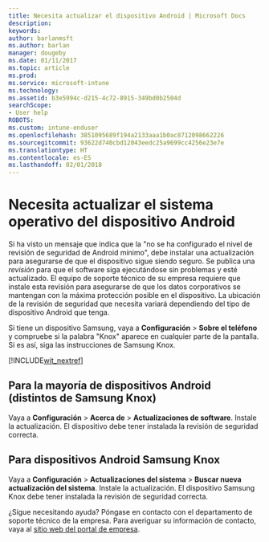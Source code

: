```yaml
---
title: Necesita actualizar el dispositivo Android | Microsoft Docs
description: 
keywords: 
author: barlanmsft
ms.author: barlan
manager: dougeby
ms.date: 01/11/2017
ms.topic: article
ms.prod: 
ms.service: microsoft-intune
ms.technology: 
ms.assetid: b3e5994c-d215-4c72-8915-349bd0b2504d
searchScope:
- User help
ROBOTS: 
ms.custom: intune-enduser
ms.openlocfilehash: 3851095689f194a2133aaa1b0ac8712098662226
ms.sourcegitcommit: 93622d740cbd12043eedc25a9699cc4256e23e7e
ms.translationtype: HT
ms.contentlocale: es-ES
ms.lasthandoff: 02/01/2018
---
```

# <a name="you-need-to-update-your-android-devices-operating-system"></a>Necesita actualizar el sistema operativo del dispositivo Android

Si ha visto un mensaje que indica que la "no se ha configurado el nivel de revisión de seguridad de Android mínimo", debe instalar una actualización para asegurarse de que el dispositivo sigue siendo seguro. Se publica una _revisión_ para que el software siga ejecutándose sin problemas y esté actualizado. El equipo de soporte técnico de su empresa requiere que instale esta revisión para asegurarse de que los datos corporativos se mantengan con la máxima protección posible en el dispositivo. La ubicación de la revisión de seguridad que necesita variará dependiendo del tipo de dispositivo Android que tenga.

Si tiene un dispositivo Samsung, vaya a **Configuración** > **Sobre el teléfono** y compruebe si la palabra "Knox" aparece en cualquier parte de la pantalla. Si es así, siga las instrucciones de Samsung Knox.

[!INCLUDE[wit_nextref](includes/end-user-os-update-guidance.md)]

## <a name="for-most-android-devices-non-samsung-knox"></a>Para la mayoría de dispositivos Android (distintos de Samsung Knox)

Vaya a **Configuración** > **Acerca de** > **Actualizaciones de software**. Instale la actualización. El dispositivo debe tener instalada la revisión de seguridad correcta.

## <a name="for-samsung-knox-android-devices"></a>Para dispositivos Android Samsung Knox

Vaya a **Configuración** > **Actualizaciones del sistema** > **Buscar nueva actualización del sistema**. Instale la actualización. El dispositivo Samsung Knox debe tener instalada la revisión de seguridad correcta.



¿Sigue necesitando ayuda? Póngase en contacto con el departamento de soporte técnico de la empresa. Para averiguar su información de contacto, vaya al [sitio web del portal de empresa](https://portal.manage.microsoft.com#HelpDeskDialog).
